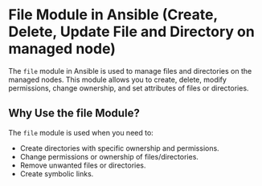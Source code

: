 # File Module in Ansible (Create, Delete, Update File and Directory on managed node)

The ```file``` module in Ansible is used to manage files and directories on the managed nodes. This module allows you to create, delete, modify permissions, change ownership, and set attributes of files or directories.


## Why Use the file Module?

The ```file``` module is used when you need to:
- Create directories with specific ownership and permissions.
- Change permissions or ownership of files/directories.
- Remove unwanted files or directories.
- Create symbolic links.

